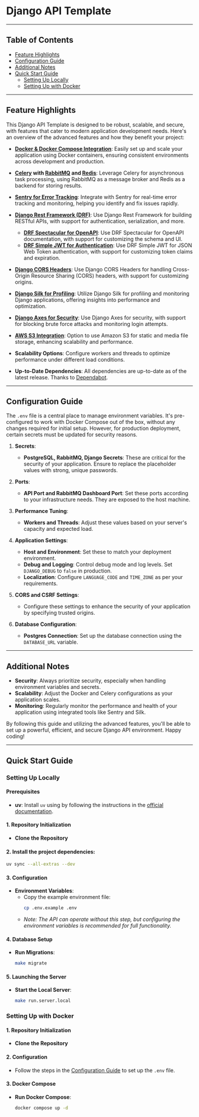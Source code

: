 # Django API Template

---

## Table of Contents
- [Feature Highlights](#feature-highlights)
- [Configuration Guide](#configuration-guide)
- [Additional Notes](#additional-notes)
- [Quick Start Guide](#quick-start-guide)
   - [Setting Up Locally](#setting-up-locally)
   - [Setting Up with Docker](#setting-up-with-docker)

---

## Feature Highlights

This Django API Template is designed to be robust, scalable, and secure, with features that cater to modern application development needs. Here's an overview of the advanced features and how they benefit your project:

- **[Docker & Docker Compose Integration](https://docs.docker.com/compose/)**: Easily set up and scale your application using Docker containers, ensuring consistent environments across development and production.

- **[Celery](https://docs.celeryq.dev/en/stable/django/first-steps-with-django.html) with [RabbitMQ](https://rabbitmq.com/) and [Redis](https://redis.io/)**: Leverage Celery for asynchronous task processing, using RabbitMQ as a message broker and Redis as a backend for storing results.

- **[Sentry for Error Tracking](https://sentry.io/)**: Integrate with Sentry for real-time error tracking and monitoring, helping you identify and fix issues rapidly.

- **[Django Rest Framework (DRF)](https://www.django-rest-framework.org/)**: Use Django Rest Framework for building RESTful APIs, with support for authentication, serialization, and more.
   - **[DRF Spectacular for OpenAPI](https://drf-spectacular.readthedocs.io/)**: Use DRF Spectacular for OpenAPI documentation, with support for customizing the schema and UI.
   - **[DRF Simple JWT for Authentication](https://django-rest-framework-simplejwt.readthedocs.io/)**: Use DRF Simple JWT for JSON Web Token authentication, with support for customizing token claims and expiration.

- **[Django CORS Headers](https://pypi.org/project/django-cors-headers/)**: Use Django CORS Headers for handling Cross-Origin Resource Sharing (CORS) headers, with support for customizing origins.

- **[Django Silk for Profiling](https://pypi.org/project/django-silk/)**: Utilize Django Silk for profiling and monitoring Django applications, offering insights into performance and optimization.

- **[Django Axes for Security](https://django-axes.readthedocs.io/)**: Use Django Axes for security, with support for blocking brute force attacks and monitoring login attempts.

- **[AWS S3 Integration](https://django-storages.readthedocs.io/en/latest/backends/amazon-S3.html)**: Option to use Amazon S3 for static and media file storage, enhancing scalability and performance.

- **Scalability Options**: Configure workers and threads to optimize performance under different load conditions.

- **Up-to-Date Dependencies**: All dependencies are up-to-date as of the latest release. Thanks to [Dependabot](https://dependabot.com/).

---

## Configuration Guide

The `.env` file is a central place to manage environment variables. It's pre-configured to work with Docker Compose out of the box, without any changes required for initial setup. However, for production deployment, certain secrets must be updated for security reasons.

1. **Secrets**:
   - **PostgreSQL, RabbitMQ, Django Secrets**: These are critical for the security of your application. Ensure to replace the placeholder values with strong, unique passwords.

2. **Ports**:
   - **API Port and RabbitMQ Dashboard Port**: Set these ports according to your infrastructure needs. They are exposed to the host machine.

3. **Performance Tuning**:
   - **Workers and Threads**: Adjust these values based on your server's capacity and expected load.

4. **Application Settings**:
   - **Host and Environment**: Set these to match your deployment environment.
   - **Debug and Logging**: Control debug mode and log levels. Set `DJANGO_DEBUG` to `false` in production.
   - **Localization**: Configure `LANGUAGE_CODE` and `TIME_ZONE` as per your requirements.

5. **CORS and CSRF Settings**:
   - Configure these settings to enhance the security of your application by specifying trusted origins.

6. **Database Configuration**:
   - **Postgres Connection**: Set up the database connection using the `DATABASE_URL` variable.

---

## Additional Notes
- **Security**: Always prioritize security, especially when handling environment variables and secrets.
- **Scalability**: Adjust the Docker and Celery configurations as your application scales.
- **Monitoring**: Regularly monitor the performance and health of your application using integrated tools like Sentry and Silk.

By following this guide and utilizing the advanced features, you'll be able to set up a powerful, efficient, and secure Django API environment. Happy coding!

---

## Quick Start Guide

### Setting Up Locally

#### Prerequisites

- **uv**: Install `uv` using by following the instructions in the [official documentation](https://github.com/astral-sh/uv?tab=readme-ov-file#installation).

#### 1. Repository Initialization
   - **Clone the Repository**

#### 2. Install the project dependencies:
   ```bash
   uv sync --all-extras --dev
   ```

#### 3. Configuration
   - **Environment Variables**:
     - Copy the example environment file:
       ```bash
       cp .env.example .env
       ```
     - _Note: The API can operate without this step, but configuring the environment variables is recommended for full functionality._

#### 4. Database Setup
   - **Run Migrations**:
     ```bash
     make migrate
     ```

#### 5. Launching the Server
   - **Start the Local Server**:
     ```bash
     make run.server.local
     ```

### Setting Up with Docker

#### 1. Repository Initialization
   - **Clone the Repository**

#### 2. Configuration
   - Follow the steps in the [Configuration Guide](#configuration-guide) to set up the `.env` file.

#### 3. Docker Compose
   - **Run Docker Compose**:
     ```bash
     docker compose up -d
     ```

